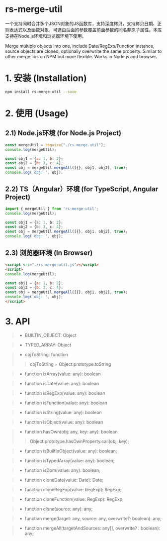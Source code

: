 # rs-merge-util
一个支持同时合并多个JSON对象的JS函数库，支持深度拷贝，支持拷贝日期、正则表达式以及函数对象，可选由后面的参数覆盖前面参数的同名非原子属性。本库支持在Node.js环境和浏览器环境下使用。

 Merge multiple objects into one, include Date/RegExp/Function instance, source objects are cloned, optionally overwrite the same property. Similar to other merge libs on NPM but more flexible. Works in Node.js and browser.

# 1. 安装 (Installation)
```bash
npm install rs-merge-util --save
```

# 2. 使用 (Usage)
## 2.1) Node.js环境 (for Node.js Project)
```js
const mergeUtil = require("./rs-merge-util");
console.log(mergeUtil);

const obj1 = {a: 1, b: 2};
const obj2 = {b: 3, c: 4};
const obj = mergeUtil.mergeAll([{}, obj1, obj2], true);
console.log('obj: ', obj);
```

## 2.2) TS（Angular）环境 (for TypeScript, Angular Project)
```ts
import { mergeUtil } from 'rs-merge-util';
console.log(mergeUtil);

const obj1 = {a: 1, b: 2};
const obj2 = {b: 3, c: 4};
const obj = mergeUtil.mergeAll([{}, obj1, obj2], true);
console.log('obj: ', obj);
```

## 2.3) 浏览器环境 (In Browser)
```html
<script src="./rs-merge-util.js"></script>
<script>
console.log(mergeUtil);

const obj1 = {a: 1, b: 2};
const obj2 = {b: 3, c: 4};
const obj = mergeUtil.mergeAll([{}, obj1, obj2], true);
console.log('obj: ', obj);
</script>
```
# 3. API

> * BUILTIN_OBJECT: Object

> * TYPED_ARRAY: Object

> * objToString: function
>> objToString = Object.prototype.toString

> * function isArray(value: any): boolean

> * function isDate(value: any): boolean

> * function isRegExp(value: any): boolean

> * function isFunction(value: any): boolean

> * function isString(value: any): boolean

> * function isObject(value: any): boolean

> * function hasOwn(obj: any, key: any): boolean
>> Object.prototype.hasOwnProperty.call(obj, key);

> * function isBuiltInObject(value: any): boolean;

> * function isTypedArray(value: any): boolean;

> * function isDom(value: any): boolean;

> * function cloneDate(value: Date): Date;

> * function cloneRegExp(value: RegExp): RegExp;

> * function cloneFunction(value: RegExp): RegExp;

> * function clone(source: any): any;

> * function merge(target: any, source: any, overwrite?: boolean): any;

> * function mergeAll(targetAndSources: any[], overwrite? : boolean): any;
